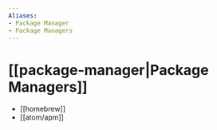 ```yaml
---
Aliases: 
- Package Manager
- Package Managers
---
```


# [[package-manager|Package Managers]]

- [[homebrew]]
- [[atom/apm]]